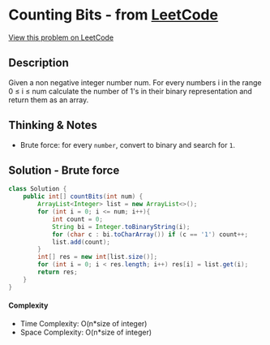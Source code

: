 # Counting Bits - from [LeetCode](https://leetcode.com)
[View this problem on LeetCode](https://leetcode.com/problems/counting-bits/)

## Description
Given a non negative integer number num. For every numbers i in the range 0 ≤ i ≤ num calculate the number of 1's in their binary representation and return them as an array.

## Thinking & Notes
* Brute force: for every `number`, convert to binary and search for `1`.

## Solution - Brute force
```java
class Solution {
    public int[] countBits(int num) {
        ArrayList<Integer> list = new ArrayList<>();
        for (int i = 0; i <= num; i++){
            int count = 0;
            String bi = Integer.toBinaryString(i);
            for (char c : bi.toCharArray()) if (c == '1') count++;
            list.add(count);
        }
        int[] res = new int[list.size()];
        for (int i = 0; i < res.length; i++) res[i] = list.get(i);
        return res;
    }
}
```
#### Complexity
* Time Complexity: O(n*size of integer)
* Space Complexity: O(n*size of integer)
